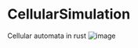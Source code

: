 # CellularSimulation
Cellular automata in rust
![image](https://user-images.githubusercontent.com/34283640/181837166-96f432e3-7762-4639-951f-fde47b1396df.png)
